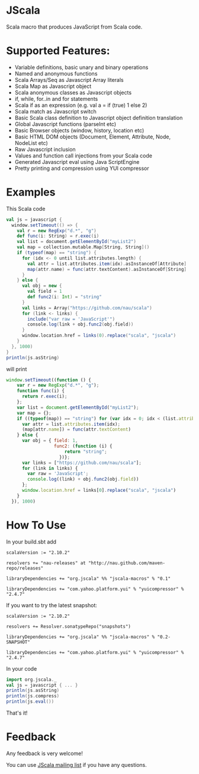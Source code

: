 JScala
======

Scala macro that produces JavaScript from Scala code.


Supported Features:
===================
* Variable definitions, basic unary and binary operations
* Named and anonymous functions
* Scala Arrays/Seq as Javascript Array literals
* Scala Map as Javascript object
* Scala anonymous classes as Javascript objects
* if, while, for..in and for statements
* Scala if as an expression (e.g. val a = if (true) 1 else 2)
* Scala match as Javascript switch
* Basic Scala class definition to Javascript object definition translation
* Global Javascript functions (parseInt etc)
* Basic Browser objects (window, history, location etc)
* Basic HTML DOM objects (Document, Element, Attribute, Node, NodeList etc)
* Raw Javascript inclusion
* Values and function call injections from your Scala code
* Generated Javascript eval using Java ScriptEngine
* Pretty printing and compression using YUI compressor

Examples
========

This Scala code

```scala
val js = javascript {
  window.setTimeout(() => {
    val r = new RegExp("d.*", "g")
    def func(i: String) = r.exec(i)
    val list = document.getElementById("myList2")
    val map = collection.mutable.Map[String, String]()
    if (typeof(map) == "string") {
      for (idx <- 0 until list.attributes.length) {
        val attr = list.attributes.item(idx).asInstanceOf[Attribute]
        map(attr.name) = func(attr.textContent).asInstanceOf[String]
      }
    } else {
      val obj = new {
        val field = 1
        def func2(i: Int) = "string"
      }
      val links = Array("https://github.com/nau/scala")
      for (link <- links) {
        include("var raw = 'JavaScript'")
        console.log(link + obj.func2(obj.field))
      }
      window.location.href = links(0).replace("scala", "jscala")
    }
  }, 1000)
}
println(js.asString)
```

will print

```javascript
window.setTimeout((function () {
    var r = new RegExp("d.*", "g");
    function func(i) {
      return r.exec(i);
    };
    var list = document.getElementById("myList2");
    var map = {};
    if ((typeof(map)) == "string") for (var idx = 0; idx < (list.attributes.length); idx++) {
      var attr = list.attributes.item(idx);
      (map[attr.name]) = func(attr.textContent)
    } else {
      var obj = { field: 1,
                  func2: (function (i) {
                      return "string";
                    })};
      var links = ["https://github.com/nau/scala"];
      for (link in links) {
        var raw = 'JavaScript';
        console.log((link) + obj.func2(obj.field))
      };
      window.location.href = links[0].replace("scala", "jscala")
    }
  }), 1000)
```
      
How To Use
==========

In your build.sbt add

    scalaVersion := "2.10.2"

    resolvers += "nau-releases" at "http://nau.github.com/maven-repo/releases"

    libraryDependencies += "org.jscala" %% "jscala-macros" % "0.1"

    libraryDependencies += "com.yahoo.platform.yui" % "yuicompressor" % "2.4.7"
    
If you want to try the latest snapshot:

    scalaVersion := "2.10.2"

    resolvers += Resolver.sonatypeRepo("snapshots")

    libraryDependencies += "org.jscala" %% "jscala-macros" % "0.2-SNAPSHOT"

    libraryDependencies += "com.yahoo.platform.yui" % "yuicompressor" % "2.4.7"

In your code

```scala
import org.jscala._
val js = javascript { ... }
println(js.asString)
println(js.compress)
println(js.eval())
```
    
That's it!

Feedback
========

Any feedback is very welcome!

You can use [JScala mailing list](https://groups.google.com/forum/#!forum/jscala-user) if you have any questions.
